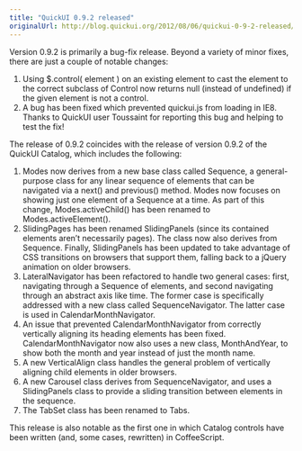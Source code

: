 ```yaml
---
title: "QuickUI 0.9.2 released"
originalUrl: http://blog.quickui.org/2012/08/06/quickui-0-9-2-released/
---
```


<p>
  Version 0.9.2 is primarily a bug-fix release. Beyond a variety of minor fixes,
  there are just a couple of notable changes:
</p>
<ol>
  <li>
    Using $.control( element ) on an existing element to cast the element to the
    correct subclass of Control now returns null (instead of undefined) if the
    given element is not a control.
  </li>
  <li>
    A bug has been fixed which prevented quickui.js from loading in IE8. Thanks
    to QuickUI user Toussaint for reporting this bug and helping to test the
    fix!
  </li>
</ol>
<p>
  The release of 0.9.2 coincides with the release of version 0.9.2 of the
  QuickUI Catalog, which includes the following:
</p>
<ol>
  <li>
    Modes now derives from a new base class called Sequence, a general-purpose
    class for any linear sequence of elements that can be navigated via a next()
    and previous() method. Modes now focuses on showing just one element of a
    Sequence at a time. As part of this change, Modes.activeChild() has been
    renamed to Modes.activeElement().
  </li>
  <li>
    SlidingPages has been renamed SlidingPanels (since its contained elements
    aren’t necessarily pages). The class now also derives from Sequence.
    Finally, SlidingPanels has been updated to take advantage of CSS transitions
    on browsers that support them, falling back to a jQuery animation on older
    browsers.
  </li>
  <li>
    LateralNavigator has been refactored to handle two general cases: first,
    navigating through a Sequence of elements, and second navigating through an
    abstract axis like time. The former case is specifically addressed with a
    new class called SequenceNavigator. The latter case is used in
    CalendarMonthNavigator.
  </li>
  <li>
    An issue that prevented CalendarMonthNavigator from correctly vertically
    aligning its heading elements has been fixed. CalendarMonthNavigator now
    also uses a new class, MonthAndYear, to show both the month and year instead
    of just the month name.
  </li>
  <li>
    A new VerticalAlign class handles the general problem of vertically aligning
    child elements in older browsers.
  </li>
  <li>
    A new Carousel class derives from SequenceNavigator, and uses a
    SlidingPanels class to provide a sliding transition between elements in the
    sequence.
  </li>
  <li>The TabSet class has been renamed to Tabs.</li>
</ol>
<p>
  This release is also notable as the first one in which Catalog controls have
  been written (and, some cases, rewritten) in CoffeeScript.
</p>
